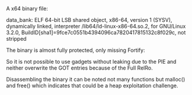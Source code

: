 A x64 binary file:

data_bank: ELF 64-bit LSB shared object, x86-64, version 1 (SYSV), dynamically linked, interpreter /lib64/ld-linux-x86-64.so.2, for GNU/Linux 3.2.0, BuildID[sha1]=9fce7c0551b4394096ca7820417815132c8f029c, not stripped

The binary is almost fully protected, only missing Fortify:

So it is not possible to use gadgets without leaking due to the PIE and neither overwrite the GOT entries because of the Full RelRo.

Disassembling the binary it can be noted not many functions but malloc() and free() which indicates that could be a heap exploitation challenge.

